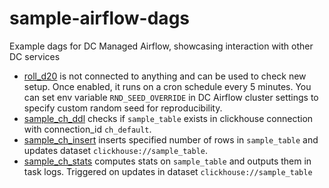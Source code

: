 # sample-airflow-dags
Example dags for DC Managed Airflow, showcasing interaction with other DC services

* [roll_d20](./dags/roll_d20.py) is not connected to anything and can be used to check new setup. Once enabled, it runs on a cron schedule every 5 minutes. You can set env variable `RND_SEED_OVERRIDE` in DC Airflow cluster settings to specify custom random seed for reproducibility.
* [sample_ch_ddl](./dags/sample_ch_ddl.py) checks if `sample_table` exists in clickhouse connection with connection_id `ch_default`.
* [sample_ch_insert](./dags/sample_ch_insert.py) inserts specified number of rows in `sample_table` and updates dataset `clickhouse://sample_table`.
* [sample_ch_stats](./dags/sample_ch_stats.py) computes stats on `sample_table` and outputs them in task logs. Triggered on updates in dataset `clickhouse://sample_table`

